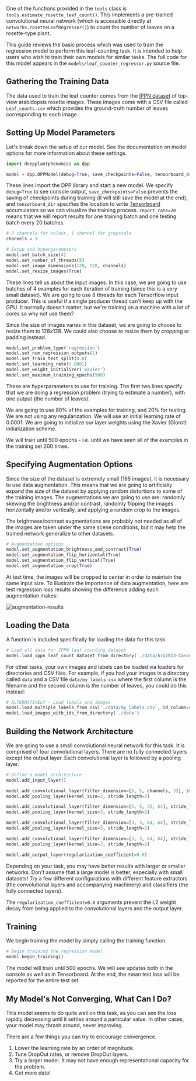 One of the functions provided in the `tools` class is `tools.estimate_rosette_leaf_count()`. This implements a pre-trained convolutional neural network (which is accessible directly at `networks.rosetteLeafRegressor()`) to count the number of leaves on a rosette-type plant.

This guide reviews the basic process which was used to train the regression model to perform this leaf-counting task. It is intended to help users who wish to train their own models for similar tasks. The full code for this model appears in the `models/leaf_counter_regressor.py` source file.

## Gathering the Training Data

The data used to train the leaf counter comes from the [IPPN dataset](http://www.plant-phenotyping.org/datasets-home) of top-view arabidopsis rosette images. These images come with a CSV file called `Leaf_counts.csv` which provides the ground-truth number of leaves corresponding to each image.

## Setting Up Model Parameters

Let's break down the setup of our model. See the documentation on model options for more information about these settings.

```python
import deepplantphenomics as dpp

model = dpp.DPPModel(debug=True, save_checkpoints=False, tensorboard_dir='/home/user/tensorlogs', report_rate=20)
```

These lines import the DPP library and start a new model. We specify `debug=True` to see console output, `save_checkpoints=False` prevents the saving of checkpoints during training (it will still save the model at the end), and `tensorboard_dir` specifies the location to write [Tensorboard](https://www.tensorflow.org/how_tos/summaries_and_tensorboard/) accumulators so we can visualize the training process. `report_rate=20` means that we will report results for one training batch and one testing batch every 20 batches.

```python
# 3 channels for colour, 1 channel for greyscale
channels = 3

# Setup and hyperparameters
model.set_batch_size(4)
model.set_number_of_threads(8)
model.set_image_dimensions(128, 128, channels)
model.set_resize_images(True)
```

These lines tell us about the input images. In this case, we are going to use batches of 4 examples for each iteration of training (since this is a very small dataset). We are going to use 8 threads for each Tensorflow input producer. This is useful if a single producer thread can't keep up with the GPU. It normally doesn't matter, but we're training on a machine with a lot of cores so why not use them?

Since the size of images varies in this dataset, we are going to choose to resize them to 128x128. We could also choose to resize them by cropping or padding instead.

```python
model.set_problem_type('regression')
model.set_num_regression_outputs(1)
model.set_train_test_split(0.8)
model.set_learning_rate(0.0001)
model.set_weight_initializer('xavier')
model.set_maximum_training_epochs(500)
```

These are hyperparameters to use for training. The first two lines specify that we are doing a regression problem (trying to estimate a number), with one output (the number of leaves).

We are going to use 80% of the examples for training, and 20% for testing. We are not using any regularization. We will use an initial learning rate of 0.0001. We are going to initialize our layer weights using the Xavier (Glorot) initialization scheme.

We will train until 500 epochs - i.e. until we have seen all of the examples in the training set 200 times.

## Specifying Augmentation Options

Since the size of the dataset is extremely small (165 images), it is necessary to use data augmentation. This means that we are going to artificially expand the size of the dataset by applying random distortions to some of the training images. The augmentations we are going to use are: randomly skewing the brightness and/or contrast, randomly flipping the images horizontally and/or vertically, and applying a random crop to the images.

The brightness/contrast augmentations are probably not needed as all of the images are taken under the same scene conditions, but it may help the trained network generalize to other datasets.

```python
# Augmentation options
model.set_augmentation_brightness_and_contrast(True)
model.set_augmentation_flip_horizontal(True)
model.set_augmentation_flip_vertical(True)
model.set_augmentation_crop(True)
```

At test time, the images will be cropped to center in order to maintain the same input size. To illustrate the importance of data augmentation, here are test regression loss results showing the difference adding each augmentation makes:

![augmentation-results](./leaf-counter-augmentation.png)

## Loading the Data

A function is included specifically for loading the data for this task.

```python
# Load all data for IPPN leaf counting dataset
model.load_ippn_leaf_count_dataset_from_directory('./data/Ara2013-Canon')
```

For other tasks, your own images and labels can be loaded via loaders for directories and CSV files. For example, if you had your images in a directory called `data` and a CSV file `data/my_labels.csv` where the first column is the filename and the second column is the number of leaves, you could do this instead:

```python
# ALTERNATIVELY - Load labels and images
model.load_multiple_labels_from_csv('./data/my_labels.csv', id_column=0)
model.load_images_with_ids_from_directory('./data')
```

## Building the Network Architecture

We are going to use a small convolutional neural network for this task. It is comprised of four convolutional layers. There are no fully connected layers except the output layer. Each convolutional layer is followed by a pooling layer.

```python
# Define a model architecture
model.add_input_layer()

model.add_convolutional_layer(filter_dimension=[5, 5, channels, 32], stride_length=1, activation_function='tanh', regularization_coefficient=0.0)
model.add_pooling_layer(kernel_size=3, stride_length=2)

model.add_convolutional_layer(filter_dimension=[5, 5, 32, 64], stride_length=1, activation_function='tanh', regularization_coefficient=0.0)
model.add_pooling_layer(kernel_size=3, stride_length=2)

model.add_convolutional_layer(filter_dimension=[3, 3, 64, 64], stride_length=1, activation_function='tanh', regularization_coefficient=0.0)
model.add_pooling_layer(kernel_size=3, stride_length=2)

model.add_convolutional_layer(filter_dimension=[3, 3, 64, 64], stride_length=1, activation_function='tanh', regularization_coefficient=0.0)
model.add_pooling_layer(kernel_size=3, stride_length=2)

model.add_output_layer(regularization_coefficient=0.0)
```

Depending on your task, you may have better results with larger or smaller networks. Don't assume that a large model is better, especially with small datasets! Try a few different configurations with different feature extractors (the convolutional layers and accompanying machinery) and classifiers (the fully connected layers).

The `regularization_coefficient=0.0` arguments prevent the L2 weight decay from being applied to the convolutional layers and the output layer.

## Training

We begin training the model by simply calling the training function.

```python
# Begin training the regression model
model.begin_training()
```

The model will train until 500 epochs. We will see updates both in the console as well as in Tensorboard. At the end, the mean test loss will be reported for the entire test set.

## My Model's Not Converging, What Can I Do?

This model seems to do quite well on this task, as you can see the loss rapidly decreasing until it settles around a particular value. In other cases, your model may thrash around, never improving.

There are a few things you can try to encourage convergence.

1. Lower the learning rate by an order of magnitude.
2. Tune DropOut rates, or remove DropOut layers.
3. Try a larger model. It may not have enough representational capacity for the problem.
4. Get more data!